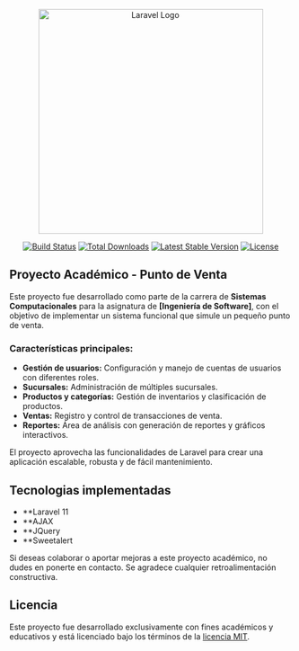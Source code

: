 <p align="center"><a href="https://laravel.com" target="_blank"><img src="https://raw.githubusercontent.com/laravel/art/master/logo-lockup/5%20SVG/2%20CMYK/1%20Full%20Color/laravel-logolockup-cmyk-red.svg" width="400" alt="Laravel Logo"></a></p>

<p align="center">
<a href="https://github.com/laravel/framework/actions"><img src="https://github.com/laravel/framework/workflows/tests/badge.svg" alt="Build Status"></a>
<a href="https://packagist.org/packages/laravel/framework"><img src="https://img.shields.io/packagist/dt/laravel/framework" alt="Total Downloads"></a>
<a href="https://packagist.org/packages/laravel/framework"><img src="https://img.shields.io/packagist/v/laravel/framework" alt="Latest Stable Version"></a>
<a href="https://packagist.org/packages/laravel/framework"><img src="https://img.shields.io/packagist/l/laravel/framework" alt="License"></a>
</p>

## Proyecto Académico - Punto de Venta

Este proyecto fue desarrollado como parte de la carrera de **Sistemas Computacionales** para la asignatura de **[Ingeniería de Software]**, con el objetivo de implementar un sistema funcional que simule un pequeño punto de venta. 

### Características principales:

- **Gestión de usuarios:** Configuración y manejo de cuentas de usuarios con diferentes roles.
- **Sucursales:** Administración de múltiples sucursales.
- **Productos y categorías:** Gestión de inventarios y clasificación de productos.
- **Ventas:** Registro y control de transacciones de venta.
- **Reportes:** Área de análisis con generación de reportes y gráficos interactivos.

El proyecto aprovecha las funcionalidades de Laravel para crear una aplicación escalable, robusta y de fácil mantenimiento.

## Tecnologias implementadas
- **Laravel 11
- **AJAX
- **JQuery
- **Sweetalert


Si deseas colaborar o aportar mejoras a este proyecto académico, no dudes en ponerte en contacto. Se agradece cualquier retroalimentación constructiva.

## Licencia

Este proyecto fue desarrollado exclusivamente con fines académicos y educativos y está licenciado bajo los términos de la [licencia MIT](https://opensource.org/licenses/MIT).
